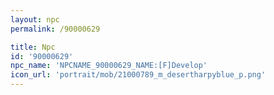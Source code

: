 ```yaml
---
layout: npc
permalink: /90000629

title: Npc
id: '90000629'
npc_name: 'NPCNAME_90000629_NAME:[F]Develop'
icon_url: 'portrait/mob/21000789_m_desertharpyblue_p.png'
---
```

